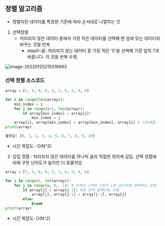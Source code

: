 ## 정렬 알고리즘

- 정렬이란 데이터를 특정한 기준에 따라 순서대로 나열하는 것

1. 선택정렬
   - 처리되지 않은 데이터 중에서 가장 작은 데이터를 선택해 맨 앞에 있는 데이터와 바꾸는 것을 반복
     - step0~끝: 처리되지 않는 데이터 중 가장 작은 '0'을 선택해 가장 앞의 7과 바꿉니다.  이 것을 반복 수행.

![image-20220125215016693](C:\Users\Psw\AppData\Roaming\Typora\typora-user-images\image-20220125215016693.png)

### 선택 정렬 소스코드

```python
array = [7, 5, 9, 0, 3, 1, 6, 2, 4, 8]

for i in range(len(array)):
    min_index = i
    for j in range(i+1, len(array)):
        if array[min_index] > array[j]:
            min_index = j
    array[i], array[min_index] = array[min_index], array[i] # 스왑해줌
print(array)

결괏값: [0, 1, 2, 3, 4, 5, 6, 7, 8, 9, 10]
```

- 시간 복잡도 : O(N^2)

2. 삽입 정렬 : 처리되지 않은 데이터를 하나씩 골라 적절한 위치에 삽입. 선택 정렬에 비해 구현 난이도가 높지만 더 효율적임

```python
array = [7, 5, 9, 0, 3, 1, 6, 2, 4, 8]

for i in range(1, len(array)):
    for j in range(i, 0, -1): # 인덱스 i부터 1까지 1씩 감소하며 반복하는 문법
        if array[j] < array[j-1]: #한 칸씩 왼쪽으로 이동
            array[j], array[j-1] = array[j-1], array[j]
        else:
            break
print(array)
```

- 시간 복잡도:  O(N^2)

